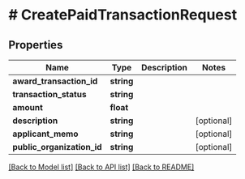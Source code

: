 # # CreatePaidTransactionRequest

## Properties

Name | Type | Description | Notes
------------ | ------------- | ------------- | -------------
**award_transaction_id** | **string** |  |
**transaction_status** | **string** |  |
**amount** | **float** |  |
**description** | **string** |  | [optional]
**applicant_memo** | **string** |  | [optional]
**public_organization_id** | **string** |  | [optional]

[[Back to Model list]](../../README.md#models) [[Back to API list]](../../README.md#endpoints) [[Back to README]](../../README.md)
